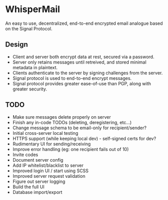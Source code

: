 # WhisperMail
An easy to use, decentralized, end-to-end encrypted email analogue based on the Signal Protocol.

## Design
- Client and server both encrypt data at rest, secured via a password.
- Server only retains messages until retreived, and stored minimal metadata in plaintext.
- Clients authenticate to the server by signing challenges from the server.
- Signal protocol is used to end-to-end encrypt messages.
- Signal protocol provides greater ease-of-use than PGP, along with greater security.

## TODO

- Make sure messages delete properly on server
- Finish any in-code TODOs (deleting, deregistering, etc...)
- Change message schema to be email-only for recipient/sender?
- Initial cross-server local testing
- HTTPS support (while keeping local dev) - self-signed certs for dev?
- Rudimentary UI for sending/receiving
- Improve error handling (eg: one recipient fails out of 10)
- Invite codes
- Document server config
- Add IP whitelist/blacklist to server
- Improved login UI / start using SCSS
- Improved server request validation
- Figure out server logging
- Build the full UI
- Database import/export
